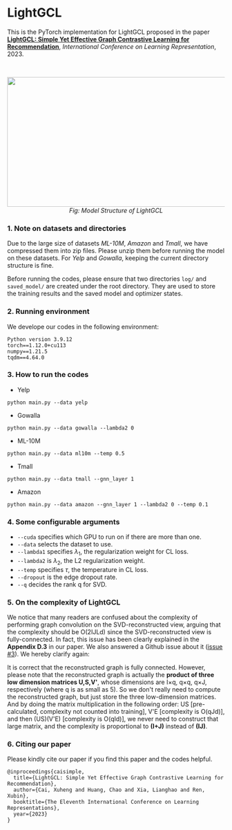 # LightGCL
This is the PyTorch implementation for LightGCL proposed in the paper [**LightGCL: Simple Yet Effective Graph Contrastive Learning for Recommendation**](https://openreview.net/forum?id=FKXVK9dyMM), *International Conference on Learning Representation*, 2023.

<br>
<p align='center'>
<img src="https://user-images.githubusercontent.com/60952950/219573564-64d5e9cc-6dbc-4cc9-b115-95fb6d46f1a7.png"  width="600" height="300"><br>
<i> Fig: Model Structure of LightGCL </i>
</p>


### 1. Note on datasets and directories
Due to the large size of datasets *ML-10M*, *Amazon* and *Tmall*, we have compressed them into zip files. Please unzip them before running the model on these datasets. For *Yelp* and *Gowalla*, keeping the current directory structure is fine.

Before running the codes, please ensure that two directories `log/` and `saved_model/` are created under the root directory. They are used to store the training results and the saved model and optimizer states.

### 2. Running environment

We develope our codes in the following environment:

```
Python version 3.9.12
torch==1.12.0+cu113
numpy==1.21.5
tqdm==4.64.0
```

### 3. How to run the codes

* Yelp
```
python main.py --data yelp
```

* Gowalla

```
python main.py --data gowalla --lambda2 0
```

* ML-10M
```
python main.py --data ml10m --temp 0.5
```

* Tmall

```
python main.py --data tmall --gnn_layer 1
```

* Amazon

```
python main.py --data amazon --gnn_layer 1 --lambda2 0 --temp 0.1
```

### 4. Some configurable arguments

* `--cuda` specifies which GPU to run on if there are more than one.
* `--data` selects the dataset to use.
* `--lambda1` specifies $\lambda_1$, the regularization weight for CL loss.
* `--lambda2` is $\lambda_2$, the L2 regularization weight.
* `--temp` specifies $\tau$, the temperature in CL loss.
* `--dropout` is the edge dropout rate.
* `--q` decides the rank q for SVD.

### 5. On the complexity of LightGCL

We notice that many readers are confused about the complexity of performing graph convolution on the SVD-reconstructed view, arguing that the complexity should be O(2IJLd) since the SVD-reconstructed view is fully-connected. In fact, this issue has been clearly explained in the **Appendix D.3** in our paper. We also answered a Github issue about it (<a href='https://github.com/HKUDS/LightGCL/issues/3'>issue #3</a>). We hereby clarify again:

It is correct that the reconstructed graph is fully connected. However, please note that the reconstructed graph is actually the **product of three low dimension matrices U,S,V'**, whose dimensions are I×q, q×q, q×J, respectively (where q is as small as 5). So we don't really need to compute the reconstructed graph, but just store the three low-dimension matrices. And by doing the matrix multiplication in the following order: US [pre-calculated, complexity not counted into training], V'E [complexity is O(qJd)], and then (US)(V'E) [complexity is O(qId)], we never need to construct that large matrix, and the complexity is proportional to **(I+J)** instead of **(IJ)**.

### 6. Citing our paper
Please kindly cite our paper if you find this paper and the codes helpful.
```
@inproceedings{caisimple,
  title={LightGCL: Simple Yet Effective Graph Contrastive Learning for Recommendation},
  author={Cai, Xuheng and Huang, Chao and Xia, Lianghao and Ren, Xubin},
  booktitle={The Eleventh International Conference on Learning Representations},
  year={2023}
}
```
